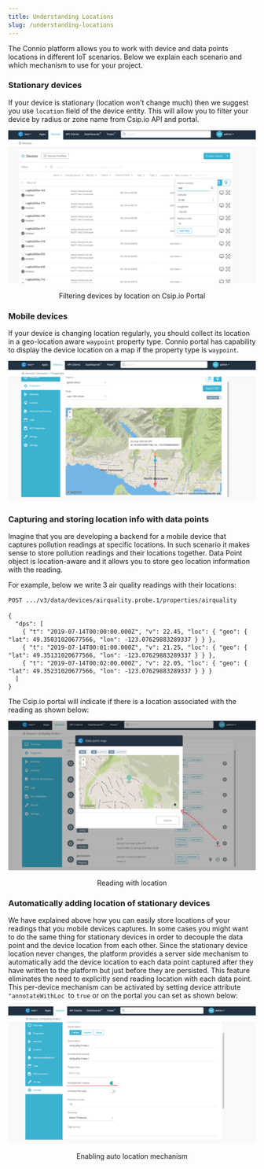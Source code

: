 ```yaml
---
title: Understanding Locations
slug: /understanding-locations
---
```


The Connio platform allows you to work with device and data points locations in different IoT scenarios. Below we explain each scenario and which mechanism to use for your project.

### Stationary devices

If your device is stationary (location won't change much) then we suggest you use `location` field of the device entity. This will allow you to filter your device by radius or zone name from Csip.io API and portal.

![stationary](./assets/stationary1.png)
<center> Filtering devices by location on Csip.io Portal </center>


### Mobile devices

If your device is changing location regularly, you should collect its location in a geo-location aware `waypoint` property type. Connio portal has capability to display the device location on a map if the property type is `waypoint`.

![waypoint](./assets/waypoint.png)

### Capturing and storing location info with data points

Imagine that you are developing a backend for a mobile device that captures pollution readings at specific locations. In such scenario it makes sense to store pollution readings and their locations together. Data Point object is location-aware and it allows you to store geo location information with the reading.

For example, below we write 3 air quality readings with their locations:

````
POST .../v3/data/devices/airquality.probe.1/properties/airquality

{
  "dps": [ 
    { "t": "2019-07-14T00:00:00.000Z", "v": 22.45, "loc": { "geo": { "lat": 49.35031020677566, "lon": -123.07629883289337 } } },
    { "t": "2019-07-14T00:01:00.000Z", "v": 21.25, "loc": { "geo": { "lat": 49.35131020677566, "lon": -123.07629883289337 } } },
    { "t": "2019-07-14T00:02:00.000Z", "v": 22.05, "loc": { "geo": { "lat": 49.35231020677566, "lon": -123.07629883289337 } } }
  ]
}
````

The Csip.io portal will indicate if there is a location associated with the reading as shown below:

![waypoint](./assets/reading.png)
<center>Reading with location</center>

### Automatically adding location of stationary devices

We have explained above how you can easily store locations of your readings that you mobile devices captures. In some cases you might want to do the same thing for stationary devices in order to decouple the data point and the device location from each other. Since the stationary device location never changes, the platform provides a server side mechanism to automatically add the device location to each data point captured after they have written to the platform but just before they are persisted. This feature eliminates the need to explicitly send reading location with each data point. This per-device mechanism can be activated by setting device attribute `"annotateWithLoc `to `true` or on the portal you can set as shown below:

![autolocation](./assets/autolocation.png)
<center>Enabling auto location mechanism</center>
